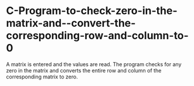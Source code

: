 # C-Program-to-check-zero-in-the-matrix-and--convert-the-corresponding-row-and-column-to-0
A matrix is entered and the values are read. The program checks for any zero in the matrix and converts the entire row and column of the corresponding matrix to zero.
